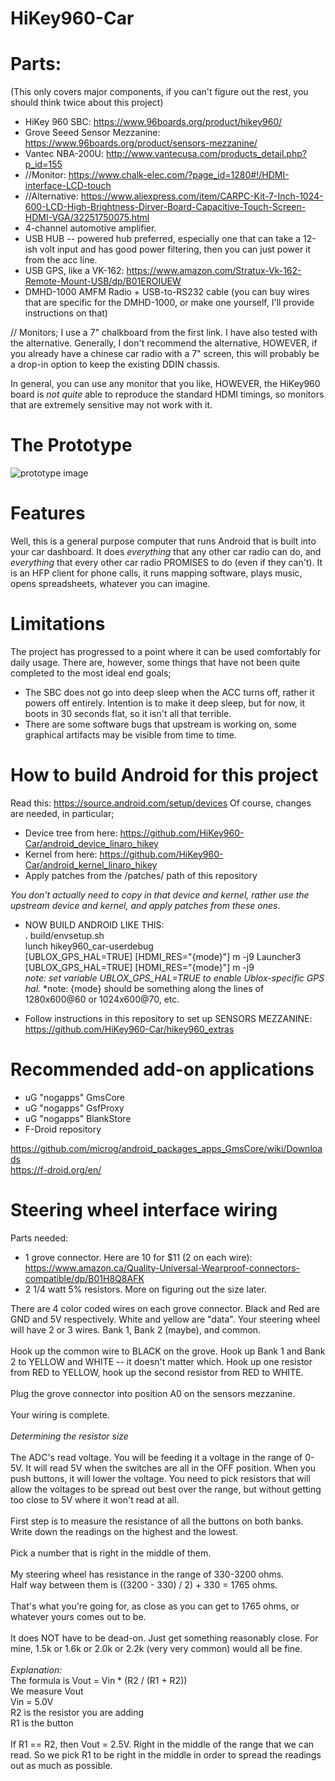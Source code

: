 # HiKey960-Car

# Parts:
(This only covers major components, if you can't figure out the rest, you should think twice about this project)
- HiKey 960 SBC: https://www.96boards.org/product/hikey960/
- Grove Seeed Sensor Mezzanine: https://www.96boards.org/product/sensors-mezzanine/
- Vantec NBA-200U: http://www.vantecusa.com/products_detail.php?p_id=155
- //Monitor: https://www.chalk-elec.com/?page_id=1280#!/HDMI-interface-LCD-touch
- //Alternative: https://www.aliexpress.com/item/CARPC-Kit-7-Inch-1024-600-LCD-High-Brightness-Dirver-Board-Capacitive-Touch-Screen-HDMI-VGA/32251750075.html
- 4-channel automotive amplifier.
- USB HUB -- powered hub preferred, especially one that can take a 12-ish volt input and has good power filtering, then you can just power it from the acc line.
- USB GPS, like a VK-162: https://www.amazon.com/Stratux-Vk-162-Remote-Mount-USB/dp/B01EROIUEW
- DMHD-1000 AMFM Radio + USB-to-RS232 cable (you can buy wires that are specific for the DMHD-1000, or make one yourself, I'll provide instructions on that)

// Monitors;
I use a 7" chalkboard from the first link. I have also tested with the alternative. Generally, I don't recommend the alternative, HOWEVER, if you already have a chinese car radio with a 7" screen, this will probably be a drop-in option to keep the existing DDIN chassis.

In general, you can use any monitor that you like, HOWEVER, the HiKey960 board is *not quite* able to reproduce the standard HDMI timings, so monitors that are extremely sensitive may not work with it.

# The Prototype

![prototype image](https://raw.githubusercontent.com/HiKey960-Car/HiKey960-Car/master/hikey960_ivi_prototype.jpg)

# Features
Well, this is a general purpose computer that runs Android that is built into your car dashboard. It does *everything* that any other car radio can do, and *everything* that every other car radio PROMISES to do (even if they can't). It is an HFP client for phone calls, it runs mapping software, plays music, opens spreadsheets, whatever you can imagine.

# Limitations
The project has progressed to a point where it can be used comfortably for daily usage. There are, however, some things that have not been quite completed to the most ideal end goals;
- The SBC does not go into deep sleep when the ACC turns off, rather it powers off entirely. Intention is to make it deep sleep, but for now, it boots in 30 seconds flat, so it isn't all that terrible.
- There are some software bugs that upstream is working on, some graphical artifacts may be visible from time to time.

# How to build Android for this project
Read this: https://source.android.com/setup/devices
Of course, changes are needed, in particular;
- Device tree from here: https://github.com/HiKey960-Car/android_device_linaro_hikey
- Kernel from here: https://github.com/HiKey960-Car/android_kernel_linaro_hikey
- Apply patches from the /patches/ path of this repository

*You don't actually need to copy in that device and kernel, rather use the upstream device and kernel, and apply patches from these ones*.

- NOW BUILD ANDROID LIKE THIS:<br>
. build/envsetup.sh<br>
lunch hikey960_car-userdebug<br>
[UBLOX_GPS_HAL=TRUE] [HDMI_RES="{mode}"] m -j9 Launcher3<br>
[UBLOX_GPS_HAL=TRUE] [HDMI_RES="{mode}"] m -j9<br>
*note: set variable UBLOX_GPS_HAL=TRUE to enable Ublox-specific GPS hal.*
*note: {mode} should be something along the lines of 1280x600@60 or 1024x600@70, etc.

- Follow instructions in this repository to set up SENSORS MEZZANINE: https://github.com/HiKey960-Car/hikey960_extras

# Recommended add-on applications
- uG "nogapps" GmsCore
- uG "nogapps" GsfProxy
- uG "nogapps" BlankStore
- F-Droid repository

https://github.com/microg/android_packages_apps_GmsCore/wiki/Downloads<br>
https://f-droid.org/en/

# Steering wheel interface wiring
Parts needed:
- 1 grove connector. Here are 10 for $11 (2 on each wire): https://www.amazon.ca/Quality-Universal-Wearproof-connectors-compatible/dp/B01H8Q8AFK
- 2 1/4 watt 5% resistors. More on figuring out the size later.

There are 4 color coded wires on each grove connector. Black and Red are GND and 5V respectively. White and yellow are "data". Your steering wheel will have 2 or 3 wires. Bank 1, Bank 2 (maybe), and common.<br>
<br>
Hook up the common wire to BLACK on the grove. Hook up Bank 1 and Bank 2 to YELLOW and WHITE -- it doesn't matter which. Hook up one resistor from RED to YELLOW, hook up the second resistor from RED to WHITE.<br>
<br>
Plug the grove connector into position A0 on the sensors mezzanine.<br>
<br>
Your wiring is complete.<br>
<br>
*Determining the resistor size*<br>
<br>
The ADC's read voltage. You will be feeding it a voltage in the range of 0-5V. It will read 5V when the switches are all in the OFF position. When you push buttons, it will lower the voltage. You need to pick resistors that will allow the voltages to be spread out best over the range, but without getting too close to 5V where it won't read at all.<br>
<br>
First step is to measure the resistance of all the buttons on both banks. Write down the readings on the highest and the lowest.<br>
<br>
Pick a number that is right in the middle of them.<br>
<br>
My steering wheel has resistance in the range of 330-3200 ohms.<br>
Half way between them is ((3200 - 330) / 2) + 330 = 1765 ohms.<br>
<br>
That's what you're going for, as close as you can get to 1765 ohms, or whatever yours comes out to be.<br>
<br>
It does NOT have to be dead-on. Just get something reasonably close. For mine, 1.5k or 1.6k or 2.0k or 2.2k (very very common) would all be fine.<br>
<br>
*Explanation:*<br>
The formula is Vout = Vin * (R2 / (R1 + R2))<br>
We measure Vout<br>
Vin = 5.0V<br>
R2 is the resistor you are adding<br>
R1 is the button<br>
<br>
If R1 == R2, then Vout = 2.5V. Right in the middle of the range that we can read. So we pick R1 to be right in the middle in order to spread the readings out as much as possible.
